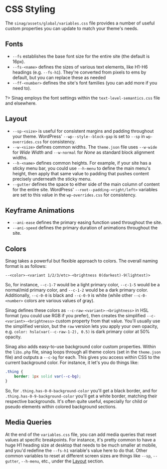 # CSS Styling

The `sinag/assets/global/variables.css` file provides a number of useful custom properties you can update to match your theme's needs.

## Fonts

- `--fs` establishes the base font size for the entire site (the default is 16px).
- `--fs-<name>` defines the sizes of various text elements, like H1-H6 headings (e.g. `--fs-h1`). They're converted from pixels to ems by default, but you can replace these as needed
- `--ff-<number>` defines the site's font families (you can add more if you need to).

?> Sinag employs the font settings within the `text-level-semantics.css` file and elsewhere.

## Layout

- `--sp-<size>` is useful for consistent margins and padding throughout your theme. WordPress' `--wp--style--block-gap` is set to `--sp` in `wp-overrides.css` for consistency.
- `--w-<size>` defines common widths. The `theme.json` file uses `--w-wide` for _Wide Width_ and `--w-normal` for _None_ as standard block alignment widths.
- `--h-<name>` defines common heights. For example, if your site has a sticky menu bar, you could use `--h-menu` to define the main menu's height, then apply that same value to padding that pushes content precisely underneath the sticky menu.
- `--gutter` defines the space to either side of the main column of content for the entire site. WordPress' `--root--padding-<right/left>` variables are set to this value in the `wp-overrides.css` for consistency.

## Keyframe Animations
- `--ani-ease` defines the primary easing function used throughout the site.
- `--ani-speed` defines the primary duration of animations throughout the site.

## Colors

Sinag takes a powerful but flexible approach to colors. The overall naming format is as follows:

```
--<color>-<variant 1/2/3/etc>-<brightness 0(darkest)-9(lightest)>
```

So, for instance, `--c-1-7` would be a light primary color, `--c-1-5` would be a normal/mid primary color, and `--c-1-2` would be a dark primary color. Additionally, `--c-0-0` is black and `--c-0-9` is white (while other `--c-0-<number>` colors are various values of gray).

Sinag defines these colors as `--c-raw-<variant>-<brightness>` in HSL format (you could use RGB if you prefer), then creates the simplified `--c-<variant>-<brightness>` custom property from that value. You'll usually use the simplified version, but the `raw` version lets you apply your own opacity, e.g. `color: hsla(var(--c-raw-1-2), 0.5)` is dark primary color at 50% opacity.

Sinag also adds easy-to-use background color custom properties. Within the `libs.php` file, sinag loops through all theme colors (set in the `theme.json` file) and outputs a `--c-bg` for each. This gives you access within CSS to the current background color. For instance, it let's you do things like:

```css
.thing {
	border: 1px solid var(--c-bg);
}
```

So, for `.thing.has-0-0-background-color` you'll get a black border, and for `.thing.has-0-9-background-color` you'll get a white border, matching their respective backgrounds. It's often quite useful, especially for child or pseudo elements within colored background sections.

## Media Queries

At the end of the `variables.css` file, you can add media queries that reset values at specific breakpoints. For instance, it's pretty common to have a huge H1 heading size at desktop that needs to be much smaller at mobile, and you'd redefine the `--fs-h1` variable's value here to do that. Other common variables to reset at different screen sizes are things like `--sp`, `--gutter`, `--h-menu`, etc., under the [Layout](features/css-styling#layout) section.